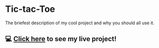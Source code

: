 # Tic-tac-Toe
The briefest description of my cool project and why you should all use it.

## :computer: [Click here](www.google.com) to see my live project!
